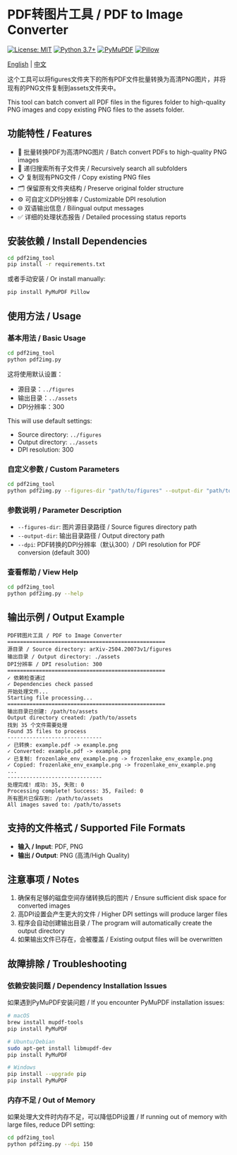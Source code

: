 # PDF转图片工具 / PDF to Image Converter

[![License: MIT](https://img.shields.io/badge/License-MIT-yellow.svg)](https://opensource.org/licenses/MIT)
[![Python 3.7+](https://img.shields.io/badge/python-3.7+-blue.svg)](https://www.python.org/downloads/)
[![PyMuPDF](https://img.shields.io/badge/PyMuPDF-1.23.0+-green.svg)](https://pymupdf.readthedocs.io/)
[![Pillow](https://img.shields.io/badge/Pillow-10.0.0+-orange.svg)](https://pillow.readthedocs.io/)

[English](README_en.md) | [中文](README_zh.md)

这个工具可以将figures文件夹下的所有PDF文件批量转换为高清PNG图片，并将现有的PNG文件复制到assets文件夹中。

This tool can batch convert all PDF files in the figures folder to high-quality PNG images and copy existing PNG files to the assets folder.

## 功能特性 / Features

- 🔄 批量转换PDF为高清PNG图片 / Batch convert PDFs to high-quality PNG images
- 📁 递归搜索所有子文件夹 / Recursively search all subfolders  
- 📋 复制现有PNG文件 / Copy existing PNG files
- 🗂️ 保留原有文件夹结构 / Preserve original folder structure
- ⚙️ 可自定义DPI分辨率 / Customizable DPI resolution
- 🌐 双语输出信息 / Bilingual output messages
- ✅ 详细的处理状态报告 / Detailed processing status reports

## 安装依赖 / Install Dependencies

```bash
cd pdf2img_tool
pip install -r requirements.txt
```

或者手动安装 / Or install manually:
```bash
pip install PyMuPDF Pillow
```

## 使用方法 / Usage

### 基本用法 / Basic Usage

```bash
cd pdf2img_tool
python pdf2img.py
```

这将使用默认设置：
- 源目录：`../figures`
- 输出目录：`../assets`  
- DPI分辨率：300

This will use default settings:
- Source directory: `../figures`
- Output directory: `../assets`
- DPI resolution: 300

### 自定义参数 / Custom Parameters

```bash
cd pdf2img_tool
python pdf2img.py --figures-dir "path/to/figures" --output-dir "path/to/output" --dpi 600
```

### 参数说明 / Parameter Description

- `--figures-dir`: 图片源目录路径 / Source figures directory path
- `--output-dir`: 输出目录路径 / Output directory path  
- `--dpi`: PDF转换的DPI分辨率（默认300）/ DPI resolution for PDF conversion (default 300)

### 查看帮助 / View Help

```bash
cd pdf2img_tool
python pdf2img.py --help
```

## 输出示例 / Output Example

```
PDF转图片工具 / PDF to Image Converter
==================================================
源目录 / Source directory: arXiv-2504.20073v1/figures
输出目录 / Output directory: ./assets
DPI分辨率 / DPI resolution: 300
==================================================
✓ 依赖检查通过
✓ Dependencies check passed
开始处理文件...
Starting file processing...
==================================================
输出目录已创建: /path/to/assets
Output directory created: /path/to/assets
找到 35 个文件需要处理
Found 35 files to process
------------------------------
✓ 已转换: example.pdf -> example.png
✓ Converted: example.pdf -> example.png
✓ 已复制: frozenlake_env_example.png -> frozenlake_env_example.png
✓ Copied: frozenlake_env_example.png -> frozenlake_env_example.png
...
------------------------------
处理完成! 成功: 35, 失败: 0
Processing complete! Success: 35, Failed: 0
所有图片已保存到: /path/to/assets
All images saved to: /path/to/assets
```

## 支持的文件格式 / Supported File Formats

- **输入 / Input**: PDF, PNG
- **输出 / Output**: PNG (高清/High Quality)

## 注意事项 / Notes

1. 确保有足够的磁盘空间存储转换后的图片 / Ensure sufficient disk space for converted images
2. 高DPI设置会产生更大的文件 / Higher DPI settings will produce larger files
3. 程序会自动创建输出目录 / The program will automatically create the output directory
4. 如果输出文件已存在，会被覆盖 / Existing output files will be overwritten

## 故障排除 / Troubleshooting

### 依赖安装问题 / Dependency Installation Issues

如果遇到PyMuPDF安装问题 / If you encounter PyMuPDF installation issues:

```bash
# macOS
brew install mupdf-tools
pip install PyMuPDF

# Ubuntu/Debian  
sudo apt-get install libmupdf-dev
pip install PyMuPDF

# Windows
pip install --upgrade pip
pip install PyMuPDF
```

### 内存不足 / Out of Memory

如果处理大文件时内存不足，可以降低DPI设置 / If running out of memory with large files, reduce DPI setting:

```bash
cd pdf2img_tool
python pdf2img.py --dpi 150
``` 